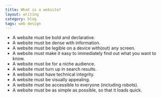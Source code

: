 ```yaml
---
title: What is a website?
layout: writing
category: blog
tags: web design
---
```

* A website must be bold and declarative.
* A website must be dense with information.
* A website must be legible on a device with(out) any screen.
* A website must make it easy to immediately find out what you want to know.
* A website must be for a niche audience.
* A website must turn up in search results.
* A website must have technical integrity.
* A website must be visually appealing.
* A website must be accessible to everyone (including robots).
* A website must be as simple as possible, so that it loads quick.